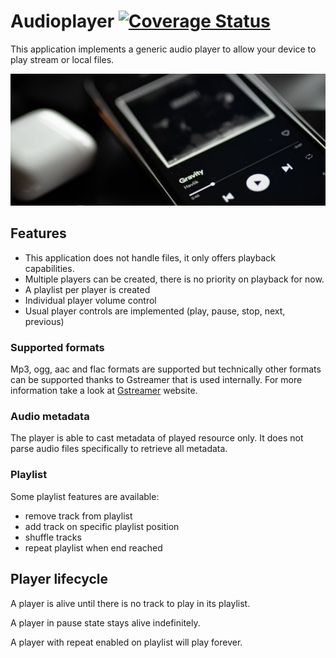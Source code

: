 # Audioplayer [![Coverage Status](https://coveralls.io/repos/github/CleepDevice/cleepapp-audioplayer/badge.svg?branch=master)](https://coveralls.io/github/CleepDevice/cleepapp-audioplayer?branch=master)

This application implements a generic audio player to allow your device to play stream or local files.

![alt text](https://github.com/CleepDevice/cleepapp-audioplayer/raw/master/resources/background.jpg)

## Features

* This application does not handle files, it only offers playback capabilities.
* Multiple players can be created, there is no priority on playback for now.
* A playlist per player is created
* Individual player volume control
* Usual player controls are implemented (play, pause, stop, next, previous)

### Supported formats

Mp3, ogg, aac and flac formats are supported but technically other formats can be supported thanks to Gstreamer that is used internally.
For more information take a look at [Gstreamer](https://gstreamer.freedesktop.org/) website.

### Audio metadata

The player is able to cast metadata of played resource only. It does not parse audio files specifically to retrieve all metadata.

### Playlist

Some playlist features are available:
* remove track from playlist
* add track on specific playlist position
* shuffle tracks
* repeat playlist when end reached

## Player lifecycle

A player is alive until there is no track to play in its playlist.

A player in pause state stays alive indefinitely.

A player with repeat enabled on playlist will play forever.

